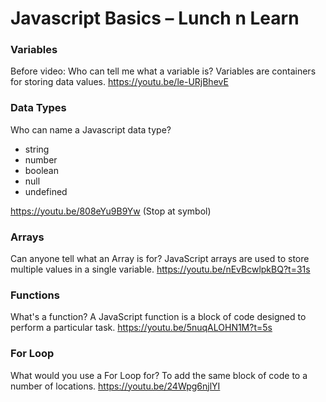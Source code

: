 

# Javascript Basics – Lunch n Learn

### Variables
Before video:
Who can tell me what a variable is?
Variables are containers for storing data values.
https://youtu.be/le-URjBhevE
### Data Types
Who can name a Javascript data type?
- string
- number
- boolean
- null
- undefined

https://youtu.be/808eYu9B9Yw
(Stop at symbol)

### Arrays
Can anyone tell what an Array is for?
JavaScript arrays are used to store multiple values in a single variable.
https://youtu.be/nEvBcwlpkBQ?t=31s

### Functions
What's a function?
A JavaScript function is a block of code designed to perform a particular task.
https://youtu.be/5nuqALOHN1M?t=5s

### For Loop
What would you use a For Loop for?
To add the same block of code to a number of locations.
https://youtu.be/24Wpg6njlYI
